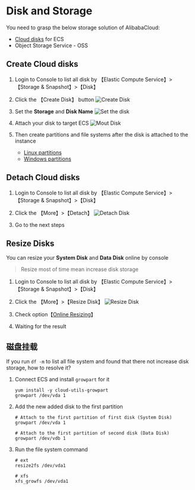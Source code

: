 # Disk and Storage

You need to grasp the below storage solution of AlibabaCloud:  

* [Cloud disks](https://www.alibabacloud.com/help/en/doc-detail/25381.html) for ECS
* Object Storage Service - OSS

## Create Cloud disks

1. Login to Console to list all disk by 【Elastic Compute Service】>【Storage & Snapshot】>【Disk】

2. Click the 【Create Disk】 button 
   ![Create Disk](https://libs.websoft9.com/Websoft9/DocsPicture/en/aliyun/aliyun-createdisk-websoft9.png)

3. Set the **Storage** and **Disk Name**
   ![Set the disk](https://libs.websoft9.com/Websoft9/DocsPicture/en/aliyun/aliyun-createdisk2-websoft9.png)

4. Attach your disk to target ECS
   ![Mout Disk](https://libs.websoft9.com/Websoft9/DocsPicture/en/aliyun/aliyun-attachdisk-websoft9.png)

5. Then create partitions and file systems after the disk is attached to the instance

   * [Linux partitions](https://www.alibabacloud.com/help/doc-detail/25426.htm)
   * [Windows partitions](https://www.alibabacloud.com/help/en/doc-detail/25418.htm)

## Detach Cloud disks

1. Login to Console to list all disk by 【Elastic Compute Service】>【Storage & Snapshot】>【Disk】

2. Click the 【More】>【Detach】
   ![Detach Disk](https://libs.websoft9.com/Websoft9/DocsPicture/en/aliyun/aliyun-ditachdisk-websoft9.png)

3. Go to the next steps

## Resize Disks

You can resize your **System Disk** and **Data Disk** online by console

> Resize most of time mean increase disk storage

1. Login to Console to list all disk by 【Elastic Compute Service】>【Storage & Snapshot】>【Disk】

2. Click the 【More】>【Resize Disk】
   ![Resize Disk](https://libs.websoft9.com/Websoft9/DocsPicture/en/aliyun/aliyun-changedisks-websoft9.png)

3. Check option【[Online Resizing](https://help.aliyun.com/document_detail/35095.html)】

4. Waiting for the result


## 磁盘挂载

If you run `df -m` to list all file system and found that there not increase disk storage, how to resolve it?  

1. Connect ECS and install `growpart` for it
   ```
   yum install -y cloud-utils-growpart
   growpart /dev/vda 1
   ```

2. Add the new added disk to the first partition
   ```
   # Attach to the first partition of first disk (System Disk)
   growpart /dev/vda 1

   # Attach to the first partition of second disk (Data Disk)
   growpart /dev/vdb 1
   ```

3. Run the file system command
   ```
   # ext
   resize2fs /dev/vda1 

   # xfs
   xfs_growfs /dev/vda1 
   ```
